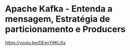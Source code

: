 # Apache Kafka - Entenda a mensagem, Estratégia de particionamento e Producers

https://youtu.be/DEgyY9KLi5s